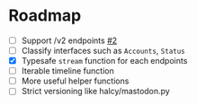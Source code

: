 # Roadmap
- [ ] Support /v2 endpoints [#2](https://github.com/lagunehq/core/issues/2)
- [ ] Classify interfaces such as `Accounts`, `Status`
- [x] Typesafe `stream` function for each endpoints
- [ ] Iterable timeline function
- [ ] More useful helper functions
- [ ] Strict versioning like halcy/mastodon.py
